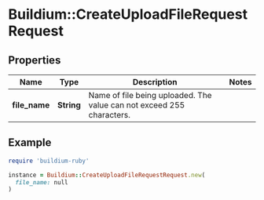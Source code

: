 # Buildium::CreateUploadFileRequestRequest

## Properties

| Name | Type | Description | Notes |
| ---- | ---- | ----------- | ----- |
| **file_name** | **String** | Name of file being uploaded. The value can not exceed 255 characters. |  |

## Example

```ruby
require 'buildium-ruby'

instance = Buildium::CreateUploadFileRequestRequest.new(
  file_name: null
)
```


